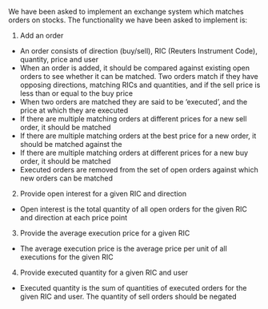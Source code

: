 We have been asked to implement an exchange system which matches orders on stocks. The functionality we have been asked to implement is:

1. Add an order
  * An order consists of direction (buy/sell), RIC (Reuters Instrument Code), quantity, price and user
  * When an order is added, it should be compared against existing open orders to see whether it can be 
    matched. Two orders match if they have opposing directions, matching RICs and quantities, and if the
    sell price is less than or equal to the buy price
  * When two orders are matched they are said to be ‘executed’, and the price at which they are executed 
  * If there are multiple matching orders at different prices for a new sell order, it should be matched 
  * If there are multiple matching orders at the best price for a new order, it should be matched against the 
  * If there are multiple matching orders at different prices for a new buy order, it should be matched 
  * Executed orders are removed from the set of open orders against which new orders can be matched
2. Provide open interest for a given RIC and direction
  * Open interest is the total quantity of all open orders for the given RIC and direction at each price point
3. Provide the average execution price for a given RIC
  * The average execution price is the average price per unit of all executions for the given RIC
4. Provide executed quantity for a given RIC and user
  * Executed quantity is the sum of quantities of executed orders for the given RIC and user. The quantity of sell orders should be negated